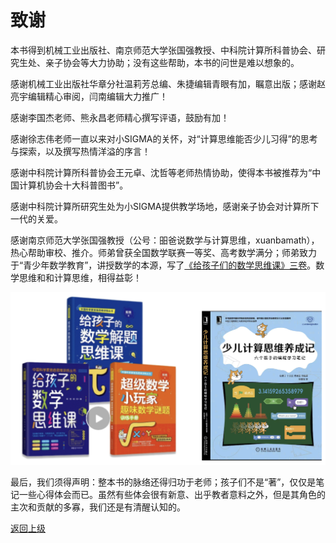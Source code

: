 # 致谢

本书得到机械工业出版社、南京师范大学张国强教授、中科院计算所科普协会、研究生处、亲子协会等大力协助；没有这些帮助，本书的问世是难以想象的。

感谢机械工业出版社华章分社温莉芳总编、朱捷编辑青眼有加，瞩意出版；感谢赵亮宇编辑精心审阅，闫南编辑大力推广！

感谢李国杰老师、熊永昌老师精心撰写评语，鼓励有加！

感谢徐志伟老师一直以来对小SIGMA的关怀，对“计算思维能否少儿习得”的思考与探索，以及撰写热情洋溢的序言！

感谢中科院计算所科普协会王元卓、沈哲等老师热情协助，使得本书被推荐为“中国计算机协会十大科普图书”。

感谢中科院计算所研究生处为小SIGMA提供教学场地，感谢亲子协会对计算所下一代的关爱。

感谢南京师范大学张国强教授（公号：昍爸说数学与计算思维，xuanbamath），热心帮助审校、推介。师弟曾获全国数学联赛一等奖、高考数学满分；师弟致力于“青少年数学教育”，讲授数学的本源，写了[《给孩子们的数学思维课》三卷](https://item.jd.com/10035293970547.html)。数学思维和和计算思维，相得益彰！

![数学思维与计算思维](Figures/Math-and-computer.png)


最后，我们须得声明：整本书的脉络还得归功于老师；孩子们不是“著”，仅仅是笔记一些心得体会而已。虽然有些体会很有新意、出乎教者意料之外，但是其角色的主次和贡献的多寡，我们还是有清醒认知的。



[返回上级](index.md)

